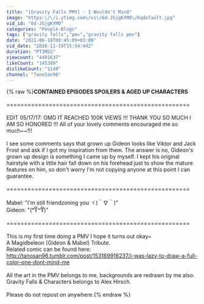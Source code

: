 ```yaml
---
title: "[Gravity Falls PMV] - I Wouldn't Mind"
image: "https:\/\/i.ytimg.com\/vi\/6d-JGjgKYM0\/hqdefault.jpg"
vid_id: "6d-JGjgKYM0"
categories: "People-Blogs"
tags: ["gravity falls","pmv","gravity falls pmv"]
date: "2021-06-18T09:45:09+03:00"
vid_date: "2016-11-19T15:54:44Z"
duration: "PT3M5S"
viewcount: "4401637"
likeCount: "145389"
dislikeCount: "1148"
channel: "TanoSan96"
---
```

{% raw %}**CONTAINED EPISODES SPOILERS &amp; AGED UP CHARACTERS**<br /><br />====================================================<br /><br />EDIT 05/17/17: OMG IT REACHED 100K VIEWS !!! THANK YOU SO MUCH I AM SO HONORED !!! All of your lovely comments encouraged me so much~~!!! <br /><br />I see some comments says that grown up Gideon looks like Viktor and Jack Frost and ask if I got my inspiration from them. The answer is no, Gideon's grown up design is something I came up by myself. I kept his original hairstyle with a little hair fall down on his forehead just to show the mature features on him, so don't worry I'm not copying anyone at this point I can guarantee.<br /><br />====================================================<br /><br />Mabel: &quot;I'm still friendzoning you ヾ(＾∇＾)&quot;<br />Gideon: &quot;(*꒦ິ꒳꒦ີ)&quot;<br /><br />====================================================<br /><br />This is my first time doing a PMV I hope it turns out okay~<br />A Magidbeleon (Gideon &amp; Mabel) Tribute.<br />Related comic can be found here: <a rel="nofollow" target="blank" href="http://tanosan96.tumblr.com/post/153169916237/i-was-lazy-to-draw-a-full-color-one-dont-mind-me">http://tanosan96.tumblr.com/post/153169916237/i-was-lazy-to-draw-a-full-color-one-dont-mind-me</a><br /><br />All the art in the PMV belongs to me, backgrounds are redrawn by me also.<br />Gravity Falls &amp; Characters belongs to Alex Hirsch.<br /><br />Please do not repost on anywhere.{% endraw %}
